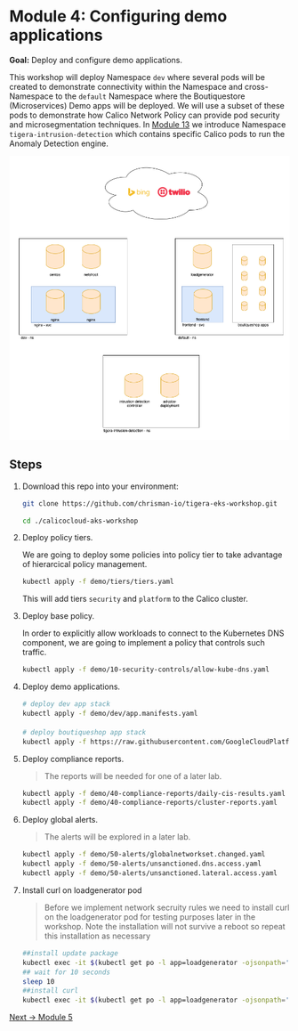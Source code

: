 # Module 4: Configuring demo applications

**Goal:** Deploy and configure demo applications.

This workshop will deploy Namespace `dev` where several pods will be created to demonstrate connectivity within the Namespace and cross-Namespace to the `default` Namespace where the Boutiquestore (Microservices) Demo apps will be deployed. We will use a subset of these pods to demonstrate how Calico Network Policy can provide pod security and microsegmentation techniques. 
In [Module 13](../modules/anomaly-detection.md) we introduce Namespace `tigera-intrusion-detection` which contains specific Calico pods to run the Anomaly Detection engine.
<br>

![workshop-environment](../img/workshop-environment.png)

## Steps

1. Download this repo into your environment:

    ```bash
    git clone https://github.com/chrisman-io/tigera-eks-workshop.git
    ```
    
    ```bash
    cd ./calicocloud-aks-workshop
    ```
2. Deploy policy tiers.

    We are going to deploy some policies into policy tier to take advantage of hierarcical policy management.

    ```bash
    kubectl apply -f demo/tiers/tiers.yaml
    ```

    This will add tiers `security` and `platform` to the Calico cluster.

2. Deploy base policy.

    In order to explicitly allow workloads to connect to the Kubernetes DNS component, we are going to implement a policy that controls such traffic.

    ```bash
    kubectl apply -f demo/10-security-controls/allow-kube-dns.yaml
    ```

3. Deploy demo applications.

    ```bash
    # deploy dev app stack
    kubectl apply -f demo/dev/app.manifests.yaml

    # deploy boutiqueshop app stack
    kubectl apply -f https://raw.githubusercontent.com/GoogleCloudPlatform/microservices-demo/master/release/kubernetes-manifests.yaml
    ```

4. Deploy compliance reports.

    >The reports will be needed for one of a later lab.

    ```bash
    kubectl apply -f demo/40-compliance-reports/daily-cis-results.yaml
    kubectl apply -f demo/40-compliance-reports/cluster-reports.yaml
    ```

5. Deploy global alerts.

    >The alerts will be explored in a later lab.

    ```bash
    kubectl apply -f demo/50-alerts/globalnetworkset.changed.yaml
    kubectl apply -f demo/50-alerts/unsanctioned.dns.access.yaml
    kubectl apply -f demo/50-alerts/unsanctioned.lateral.access.yaml
    ```
6. Install curl on loadgenerator pod
 
    > Before we implement network secruity rules we need to install curl on the loadgenerator pod for testing purposes later in the workshop. Note the installation will not survive a reboot so repeat this installation as necessary

    ```bash
    ##install update package 
    kubectl exec -it $(kubectl get po -l app=loadgenerator -ojsonpath='{.items[0].metadata.name}') -- sh -c 'apt-get update'
    ## wait for 10 seconds
    sleep 10
    ##install curl 
    kubectl exec -it $(kubectl get po -l app=loadgenerator -ojsonpath='{.items[0].metadata.name}') -- sh -c 'apt install curl -y'
    ```

[Next -> Module 5](../modules/using-security-controls.md)
